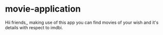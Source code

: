 # movie-application
Hii friends,, making use of this app you can find movies of your wish and it's details with respect to imdbi.
